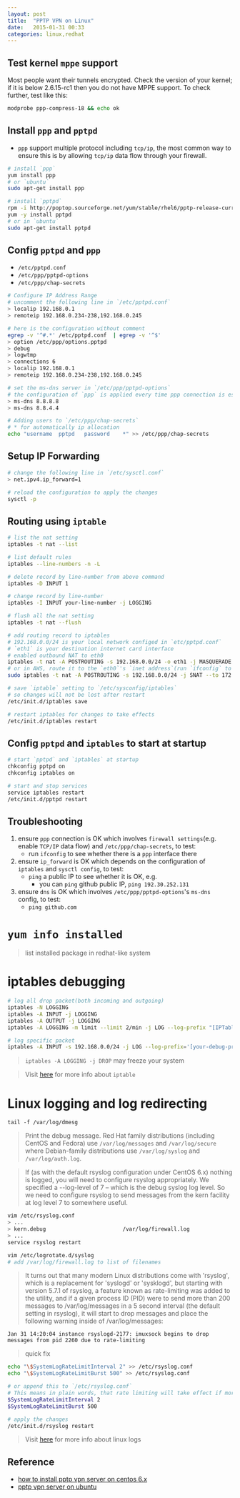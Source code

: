 ```yaml
---
layout: post
title:  "PPTP VPN on Linux"
date:   2015-01-31 00:33
categories: linux,redhat
---
```


## Test kernel `mppe` support

Most people want their tunnels encrypted. Check the version of your kernel; if it is below 2.6.15-rc1 then you do not have MPPE support. To check further, test like this:

```sh
modprobe ppp-compress-18 && echo ok
```


## Install `ppp` and `pptpd`

* `ppp` support multiple protocol including `tcp/ip`, the most common way to ensure this is by allowing `tcp/ip` data flow through your firewall.

```sh
# install `ppp`
yum install ppp
# or `ubuntu`
sudo apt-get install ppp

# install `pptpd`
rpm -i http://poptop.sourceforge.net/yum/stable/rhel6/pptp-release-current.noarch.rpm
yum -y install pptpd
# or in `ubuntu`
sudo apt-get install pptpd
```


## Config `pptpd` and `ppp`

* `/etc/pptpd.conf`
* `/etc/ppp/pptpd-options`
* `/etc/ppp/chap-secrets`

```sh
# Configure IP Address Range
# uncomment the following line in `/etc/pptpd.conf`
> localip 192.168.0.1
> remoteip 192.168.0.234-238,192.168.0.245

# here is the configuration without comment
egrep -v '^#.*' /etc/pptpd.conf  | egrep -v '^$'
> option /etc/ppp/options.pptpd
> debug
> logwtmp
> connections 6
> localip 192.168.0.1
> remoteip 192.168.0.234-238,192.168.0.245

# set the ms-dns server in `/etc/ppp/pptpd-options`
# the configuration of `ppp` is applied every time ppp connection is established
> ms-dns 8.8.8.8
> ms-dns 8.8.4.4

# Adding users to `/etc/ppp/chap-secrets`
# * for automatically ip allocation
echo "username  pptpd   password    *" >> /etc/ppp/chap-secrets
```

## Setup IP Forwarding

```sh
# change the following line in `/etc/sysctl.conf`
> net.ipv4.ip_forward=1

# reload the configuration to apply the changes
sysctl -p
```


## Routing using `iptable`

```sh
# list the nat setting
iptables -t nat --list

# list default rules
iptables --line-numbers -n -L

# delete record by line-number from above command
iptables -D INPUT 1

# change record by line-number
iptables -I INPUT your-line-number -j LOGGING

# flush all the nat setting
iptables -t nat --flush

# add routing record to iptables
# 192.168.0.0/24 is your local network configed in `etc/pptpd.conf`
# `eth1` is your destination internet card interface
# enabled outbound NAT to eth0
iptables -t nat -A POSTROUTING -s 192.168.0.0/24 -o eth1 -j MASQUERADE
# or in AWS, route it to the `eth0`'s `inet address`(run `ifconfig` to get it)
sudo iptables -t nat -A POSTROUTING -s 192.168.0.0/24 -j SNAT --to 172.16.4.6

# save `iptable` setting to `/etc/sysconfig/iptables`
# so changes will not be lost after restart
/etc/init.d/iptables save

# restart iptables for changes to take effects
/etc/init.d/iptables restart
```


## Config `pptpd` and `iptables` to start at startup

```sh
# start `pptpd` and `iptables` at startup
chkconfig pptpd on
chkconfig iptables on

# start and stop services
service iptables restart
/etc/init.d/pptpd restart
```


## Troubleshooting

1. ensure `ppp` connection is OK which involves `firewall settings`(e.g. enable `TCP/IP` data flow) and `/etc/ppp/chap-secrets`, to test:
    - run `ifconfig` to see whether there is a `ppp` interface there
2. ensure `ip_forward` is OK which depends on the configuration of `iptables` and `sysctl config`, to test:
    - `ping` a public IP to see whether it is OK, e.g.
        + you can `ping` github public IP, `ping 192.30.252.131`
3. ensure `dns` is OK which involves `/etc/ppp/pptpd-options`'s `ms-dns` config, to test:
    - `ping github.com`

# `yum info installed`

> list installed package in redhat-like system

# iptables debugging
```sh
# log all drop packet(both incoming and outgoing)
iptables -N LOGGING
iptables -A INPUT -j LOGGING
iptables -A OUTPUT -j LOGGING
iptables -A LOGGING -m limit --limit 2/min -j LOG --log-prefix "[IPTables-Dropped]: " --log-level 7

# log specific packet
iptables -A INPUT -s 192.168.0.0/24 -j LOG --log-prefix='[your-debug-prefix] '
```

> `iptables -A LOGGING -j DROP` may freeze your system

> Visit [here](http://www.cyberciti.biz/faq/rhel-fedorta-linux-iptables-firewall-configuration-tutorial/) for more info about `iptable`

# Linux logging and log redirecting

`tail -f /var/log/dmesg`

> Print the debug message.
> Red Hat family distributions (including CentOS and Fedora) use `/var/log/messages` and `/var/log/secure` where Debian-family distributions use `/var/log/syslog` and `/var/log/auth.log`.

> If (as with the default rsyslog configuration under CentOS 6.x) nothing is logged, you will need to configure rsyslog appropriately. We specified a --log-level of 7 – which is the debug syslog log level. So we need to configure rsyslog to send messages from the kern facility at log level 7 to somewhere useful.

```sh
vim /etc/rsyslog.conf
> ...
> kern.debug                        /var/log/firewall.log
> ...
service rsyslog restart

vim /etc/logrotate.d/syslog
# add /var/log/firewall.log to list of filenames
```


> It turns out that many modern Linux distributions come with 'rsyslog', which is a replacement for 'syslogd' or 'sysklogd', but starting with version 5.7.1 of rsyslog, a feature known as rate-limiting was added to the utility, and if a given process ID (PID) were to send more than 200 messages to /var/log/messages in a 5 second interval (the default setting in rsyslog), it will start to drop messages and place the following warning inside of /var/log/messages:

```
Jan 31 14:20:04 instance rsyslogd-2177: imuxsock begins to drop messages from pid 2260 due to rate-limiting
```

> quick fix

```sh
echo "\$SystemLogRateLimitInterval 2" >> /etc/rsyslog.conf
echo "\$SystemLogRateLimitBurst 500" >> /etc/rsyslog.conf

# or append this to `/etc/rsyslog.conf`
# This means in plain words, that rate limiting will take effect if more than 500 messages occur in 2 seconds.
$SystemLogRateLimitInterval 2
$SystemLogRateLimitBurst 500

# apply the changes
/etc/init.d/rsyslog restart
```

> Visit [here](https://www.digitalocean.com/community/tutorials/how-to-view-and-configure-linux-logs-on-ubuntu-and-centos) for more info about linux logs

## Reference
* [how to install pptp vpn server on centos 6.x](http://drewsymo.com/2013/11/how-to-install-pptp-vpn-server-on-centos-6-x/)
* [pptp vpn server on ubuntu](https://www.evernote.com/shard/s411/sh/cdcfeedf-1a7d-49a1-97ba-ffb5ae176e70/014c859d05ee5df4c3d2dfc5c8fa52ac)


